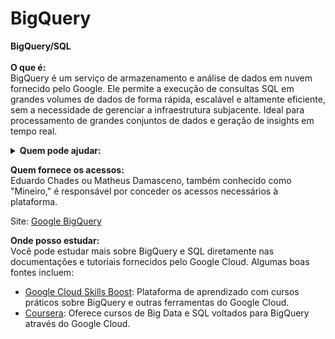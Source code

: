 # BigQuery



**BigQuery/SQL**\
\
**O que é:**\
BigQuery é um serviço de armazenamento e análise de dados em nuvem fornecido pelo Google. Ele permite a execução de consultas SQL em grandes volumes de dados de forma rápida, escalável e altamente eficiente, sem a necessidade de gerenciar a infraestrutura subjacente. Ideal para processamento de grandes conjuntos de dados e geração de insights em tempo real.

<details>

<summary><strong>Quem pode ajudar:</strong></summary>

![](<../../../.gitbook/assets/1 (1).png>)![](<../../../.gitbook/assets/2 (2).png>)

![](<../../../.gitbook/assets/3 (1).png>)![](<../../../.gitbook/assets/4 (3).png>)

![](<../../../.gitbook/assets/5 (4).png>)![](<../../../.gitbook/assets/Edu (5).png>)

![](<../../../.gitbook/assets/Victor Esteves (4).png>)![](<../../../.gitbook/assets/Henrique (3).png>)

![](../../../.gitbook/assets/Nathalia.png)![](<../../../.gitbook/assets/Gian (3).png>)

</details>



**Quem fornece os acessos:**\
Eduardo Chades ou Matheus Damasceno, também conhecido como "Mineiro," é responsável por conceder os acessos necessários à plataforma.

Site: [Google BigQuery](https://console.cloud.google.com/bigquery?authuser=1\&hl=pt-BR\&project=sandbox-mottu\&invt=AbnGxQ)

**Onde posso estudar:**\
Você pode estudar mais sobre BigQuery e SQL diretamente nas documentações e tutoriais fornecidos pelo Google Cloud. Algumas boas fontes incluem:

* [Google Cloud Skills Boost](https://www.cloudskillsboost.google/): Plataforma de aprendizado com cursos práticos sobre BigQuery e outras ferramentas do Google Cloud.
* [Coursera](https://www.coursera.org/): Oferece cursos de Big Data e SQL voltados para BigQuery através do Google Cloud.
